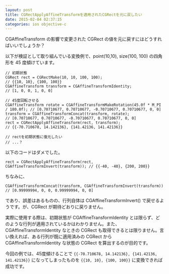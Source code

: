 ```yaml
---
layout: post
title: CGRectApplyAffineTransformを適用されたCGRectを元に戻したい
date: 2015-02-04 02:37:15
categories: ios objective-c
---
```

<p>CGAffineTransform の影響で変更された CGRect の値を元に戻すにはどうすればいいでしょうか？</p>

<p>以下が検証として取り組んでいる変換例で、point(10,10), size(100, 100) の四角形を 45 度傾けています。</p>

<pre><code>// 初期状態
CGRect rect = CGRectMake(10, 10, 100, 100);                          // {{10, 10}, {100, 100}}
CGAffineTransform transform = CGAffineTransformIdentity;             // [1, 0, 0, 1, 0, 0]

// 45度回転させる
CGAffineTransform rotate = CGAffineTransformMakeRotation(45.0f * M_PI / 180.0f); // [0.70710677, 0.70710677, -0.70710677, 0.70710677, 0, 0]
transform = CGAffineTransformConcat(transform, rotate);              // [0.70710677, 0.70710677, -0.70710677, 0.70710677, 0, 0]
rect = CGRectApplyAffineTransform(rect, transform);                  // {{-70.710678, 14.142136}, {141.42136, 141.42136}}

// rectを初期状態に復元したい
// ...？
</code></pre>

<p>以下のコードはダメでした。</p>

<pre><code>rect = CGRectApplyAffineTransform(rect, CGAffineTransformInvert(transform)); // {{-40, -40}, {200, 200}}
</code></pre>

<p>ちなみに、</p>

<pre><code>CGAffineTransformConcat(transform, CGAffineTransformInvert(transform)) // [0.99999994, 0, 0, 0.99999994, 0, 0]
</code></pre>

<p>であり、誤差はあるものの、行列自体は CGAffineTransformInvert() で戻せるようです。が、CGRect が期待どおりに戻りません。</p>

<p>実際に使用する際は、初期状態が CGAffineTransformIdentity とは限らず、どのような行列が適用されているかはわかりません。また、CGAffineTransformIdentity なときの CGRect も取得できるとは限りません。言い換えれば、ある行列が既に適用済みの CGRect から CGAffineTransformIdentity な状態の CGRect を算出するのが目的です。</p>

<p>今回の例では、45度傾けることで <code>{{-70.710678, 14.142136}, {141.42136, 141.42136}}</code> になってしまったものを <code>{{10, 10}, {100, 100}}</code> に変換できれば成功です。</p>
